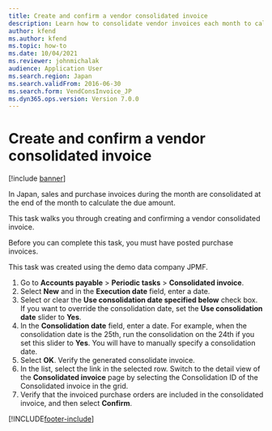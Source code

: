 ```yaml
---
title: Create and confirm a vendor consolidated invoice
description: Learn how to consolidate vendor invoices each month to calculate the due amount, including a step-by-step process using the JPMF demo data company.
author: kfend
ms.author: kfend
ms.topic: how-to
ms.date: 10/04/2021
ms.reviewer: johnmichalak
audience: Application User
ms.search.region: Japan
ms.search.validFrom: 2016-06-30
ms.search.form: VendConsInvoice_JP
ms.dyn365.ops.version: Version 7.0.0
---
```


# Create and confirm a vendor consolidated invoice

[!include [banner](../../includes/banner.md)]

In Japan, sales and purchase invoices during the month are consolidated at the end of the month to calculate the due amount. 

This task walks you through creating and confirming a vendor consolidated invoice.

Before you can complete this task, you must have posted purchase invoices. 

This task was created using the demo data company JPMF.

1. Go to **Accounts payable** > **Periodic tasks** > **Consolidated invoice**.
2. Select **New** and in the **Execution date** field, enter a date.
3. Select or clear the **Use consolidation date specified below** check box. If you want to override the consolidation date, set the **Use consolidation date** slider to **Yes**.  
4. In the **Consolidation date** field, enter a date. For example, when the consolidation date is the 25th, run the consolidation on the 24th if you set this slider to **Yes**. You will have to manually specify a consolidation date.  
5. Select **OK**. Verify the generated consolidate invoice.  
6. In the list, select the link in the selected row. Switch to the detail view of the **Consolidated invoice** page by selecting the Consolidation ID of the Consolidated invoice in the grid.  
7. Verify that the invoiced purchase orders are included in the consolidated invoice, and then select **Confirm**. 


[!INCLUDE[footer-include](../../../includes/footer-banner.md)]
